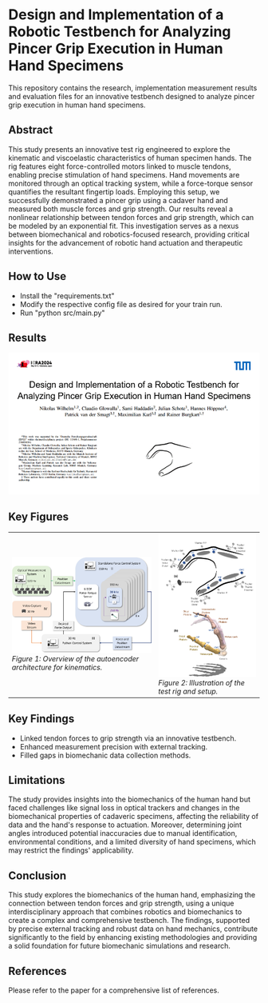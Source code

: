 # Design and Implementation of a Robotic Testbench for Analyzing Pincer Grip Execution in Human Hand Specimens

This repository contains the research, implementation measurement results and evaluation files for an innovative testbench designed to analyze pincer grip execution in human hand specimens.

## Abstract

This study presents an innovative test rig engineered to explore the kinematic and viscoelastic characteristics of human specimen hands. The rig features eight force-controlled motors linked to muscle tendons, enabling precise stimulation of hand specimens. Hand movements are monitored through an optical tracking system, while a force-torque sensor quantifies the resultant fingertip loads. Employing this setup, we successfully demonstrated a pincer grip using a cadaver hand and measured both muscle forces and grip strength. Our results reveal a nonlinear relationship between tendon forces and grip strength, which can be modeled by an exponential fit. This investigation serves as a nexus between biomechanical and robotics-focused research, providing critical insights for the advancement of robotic hand actuation and therapeutic interventions.

## How to Use

- Install the "requirements.txt"
- Modify the respective config file as desired for your train run.
- Run "python src/main.py"

## Results 
<img src="./results/video.gif" alt="Knee Joint Analysis" width="800"/>


## Key Figures

<table>
  <tr>
    <td>
      <img src="./results/hand_test_struct.png" alt="Hand Testbench" width="300"/>
      <br>
      <em>Figure 1: Overview of the autoencoder architecture for kinematics.</em>
    </td>
    <td>
      <img src="./results/handtracking2.png" alt="Knee Joint Analysis" width="300"/>
      <br>
      <em>Figure 2: Illustration of the test rig and setup.</em>
    </td>
  </tr>
</table>

## Key Findings

- Linked tendon forces to grip strength via an innovative testbench.
- Enhanced measurement precision with external tracking.
- Filled gaps in biomechanic data collection methods.

## Limitations

The study provides insights into the biomechanics of the human hand but faced challenges like signal loss in optical trackers and changes in the biomechanical properties of cadaveric specimens, affecting the reliability of data and the hand's response to actuation. Moreover, determining joint angles introduced potential inaccuracies due to manual identification, environmental conditions, and a limited diversity of hand specimens, which may restrict the findings' applicability.

## Conclusion

This study explores the biomechanics of the human hand, emphasizing the connection between tendon forces and grip strength, using a unique interdisciplinary approach that combines robotics and biomechanics to create a complex and comprehensive testbench. The findings, supported by precise external tracking and robust data on hand mechanics, contribute significantly to the field by enhancing existing methodologies and providing a solid foundation for future biomechanic simulations and research.

## References

Please refer to the paper for a comprehensive list of references.
